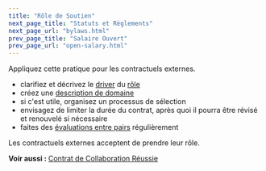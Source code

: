 ```yaml
---
title: "Rôle de Soutien"
next_page_title: "Statuts et Règlements"
next_page_url: "bylaws.html"
prev_page_title: "Salaire Ouvert"
prev_page_url: "open-salary.html"
---
```



<div class="card summary"><div class="card-body">Appliquez cette pratique pour les contractuels externes.
</div></div>

-   clarifiez et décrivez le <a href="glossary.html#entry-organizational-driver" class="glossary-tooltip" data-toggle="tooltip" title="Driver Organisationnel: Toute situation où les membres de l&#x27;organisation ont un motif de réagir parce qu&#x27;ils anticipent un bienfait pour l&#x27;organisation (source de valeur, élimination de gaspillage ou mitigation de risques aux conséquences indésirables).">driver</a> du [rôle](role.html)
-   créez une [description de domaine](clarify-and-develop-domains.html)
-   si c'est utile, organisez un processus de sélection
-   envisagez de limiter la durée du contrat, après quoi il pourra être révisé et renouvelé si nécessaire
-   faites des [évaluations entre pairs](peer-review.html) régulièrement

Les contractuels externes acceptent de prendre leur rôle.

**Voir aussi :** [Contrat de Collaboration Réussie](contract-for-successful-collaboration.html)
